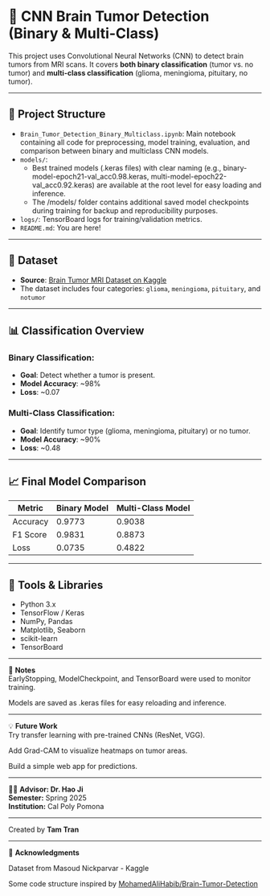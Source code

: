 # 🧠 CNN Brain Tumor Detection (Binary & Multi-Class)

This project uses Convolutional Neural Networks (CNN) to detect brain tumors from MRI scans. It covers **both binary classification** (tumor vs. no tumor) and **multi-class classification** (glioma, meningioma, pituitary, no tumor).

---

## 📁 Project Structure

- `Brain_Tumor_Detection_Binary_Multiclass.ipynb`: Main notebook containing all code for preprocessing, model training, evaluation, and comparison between binary and multiclass CNN models.
- `models/`:
    - Best trained models (.keras files) with clear naming (e.g., binary-model-epoch21-val_acc0.98.keras, multi-model-epoch22-val_acc0.92.keras) are available at the root level for easy loading and inference.
    - The /models/ folder contains additional saved model checkpoints during training for backup and reproducibility purposes.
- `logs/`: TensorBoard logs for training/validation metrics.
- `README.md`: You are here!
  
---

## 📁 Dataset

- **Source**: [Brain Tumor MRI Dataset on Kaggle](https://www.kaggle.com/datasets/masoudnickparvar/brain-tumor-mri-dataset/data)
- The dataset includes four categories: `glioma`, `meningioma`, `pituitary`, and `notumor`

---

## 📊 Classification Overview

### Binary Classification:
- **Goal**: Detect whether a tumor is present.
- **Model Accuracy**: ~98%
- **Loss**: ~0.07

### Multi-Class Classification:
- **Goal**: Identify tumor type (glioma, meningioma, pituitary) or no tumor.
- **Model Accuracy**: ~90%
- **Loss**: ~0.48

---

## 📈 Final Model Comparison

| Metric     | Binary Model | Multi-Class Model |
|------------|--------------|-------------------|
| Accuracy   | 0.9773       | 0.9038            |
| F1 Score   | 0.9831       | 0.8873            |
| Loss       | 0.0735       | 0.4822            |

---

## 🧪 Tools & Libraries

- Python 3.x
- TensorFlow / Keras
- NumPy, Pandas
- Matplotlib, Seaborn
- scikit-learn
- TensorBoard

---

📌 **Notes**           
EarlyStopping, ModelCheckpoint, and TensorBoard were used to monitor training.

Models are saved as .keras files for easy reloading and inference.

---

💡 **Future Work**                        
Try transfer learning with pre-trained CNNs (ResNet, VGG).

Add Grad-CAM to visualize heatmaps on tumor areas.

Build a simple web app for predictions.

---

👨‍🏫 **Advisor: Dr. Hao Ji**          
**Semester:** Spring 2025  
**Institution:** Cal Poly Pomona

---

Created by **Tam Tran**                    

---

🙏 **Acknowledgments**
  
Dataset from Masoud Nickparvar - Kaggle

Some code structure inspired by [MohamedAliHabib/Brain-Tumor-Detection](https://github.com/MohamedAliHabib/Brain-Tumor-Detection/blob/master/Brain%20Tumor%20Detection.ipynb)
